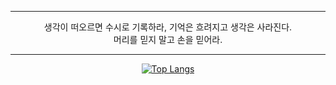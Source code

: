 <div align="center">

 ---

생각이 떠오르면 수시로 기록하라, 기억은 흐려지고 생각은 사라진다.<br>
머리를 믿지 말고 손을 믿어라.   

---
[![Top Langs](https://github-readme-stats.vercel.app/api/top-langs/?username=LeeHanJun00)](https://github.com/anuraghazra/github-readme-stats)

</div>
